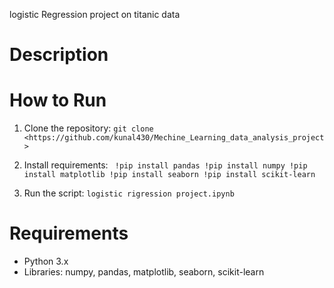 logistic Regression project on titanic data

# Description


# How to Run
1. Clone the repository: `git clone <https://github.com/kunal430/Mechine_Learning_data_analysis_project>`
2. Install requirements: ` !pip install pandas
!pip install numpy
!pip install matplotlib
!pip install seaborn
!pip install scikit-learn`

3. Run the script: `logistic rigression project.ipynb`
# Requirements
- Python 3.x
- Libraries: numpy, pandas, matplotlib, seaborn, scikit-learn
